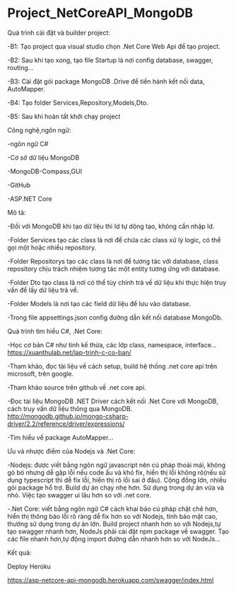 # Project_NetCoreAPI_MongoDB

Quá trình cài đặt và builder project:

-B1: Tạo project qua visual studio chọn .Net Core Web Api để tạo project.

-B2: Sau khi tạo xong, tạo file Startup là nơi config database, swagger, routing...

-B3: Cài đặt gói package MongoDB .Drive để tiến hành kết nối data, AutoMapper.

-B4: Tạo folder Services,Repository,Models,Dto.

-B5: Sau khi hoàn tất khởi chạy project

Công nghệ,ngôn ngữ:

-ngôn ngữ C#

-Cơ sở dữ liệu MongoDB

-MongoDB-Compass,GUI

-GitHub

-ASP.NET Core

Mô tả:

-Đối với MongoDB khi tạo dữ liệu thì Id tự dộng tạo, không cần nhập Id.

-Folder Services tạo các class là nơi để chứa các class xử lý logic, có thể gọi một hoặc nhiều repository.

-Folder Repositorys tạo các class là nơi để tương tác với database, class repository chịu trách nhiệm tương tác một entity tương ứng với database.

-Folder Dto tạo class là nơi có thể tùy chỉnh trả về dữ liệu khi thực hiện truy vấn để lấy dữ liệu trả về.

-Folder Models là nơi tạo các field dữ liệu để lưu vào database.

-Trong file appsettings.json config đường dẫn kết nối database MongoDb.

Quá trình tìm hiểu C#, .Net Core:

-Học cơ bản C# như tính kế thừa, các lớp class, namespace, interface...
https://xuanthulab.net/lap-trinh-c-co-ban/

-Tham khảo, đọc tài liệu về cách setup, build hệ thống .net core api trên microsoft, trên google.

-Tham khảo source trên github về .net core api.

-Đọc tài liệu MongoDB .NET Driver cách kết nối .Net Core với MongoDB, cách truy vấn dữ liệu thông qua MongoDB.
http://mongodb.github.io/mongo-csharp-driver/2.2/reference/driver/expressions/

-Tìm hiểu về package AutoMapper...

Ưu và nhược điểm của Nodejs và .Net Core:

-Nodejs: được viết bằng ngôn ngữ javascript nên cú pháp thoải mái, không gò bó nhưng dễ gặp lỗi nếu code ẩu và khó fix, hiển thị lỗi không rõ(nếu sử dụng typescript thì dễ fix lỗi, hiển thị rõ lỗi sai ở đâu). Cộng đồng lớn, nhiều gói package hổ trợ. Build dự án chạy nhẹ hơn. Sử dụng trong dự án vừa và nhỏ. Việc tạo swagger ui lâu hơn so với .net core.

-.Net Core: viết bằng ngôn ngữ C# cách khai báo cú pháp chặt chẽ hơn, hiển thị thông báo lỗi rõ ràng dễ fix hơn so với Nodejs, tính bảo mật cao, thường sử dụng trong dự án lớn. Build project nhanh hơn so với Nodejs,tự tạo swagger nhanh hơn, NodeJs phải cài đặt npm package về swagger. Tạo các file nhanh hơn,tự động import đường dẫn nhanh hơn so với NodeJs...

Kết quả:

Deploy Heroku

https://asp-netcore-api-mongodb.herokuapp.com/swagger/index.html
